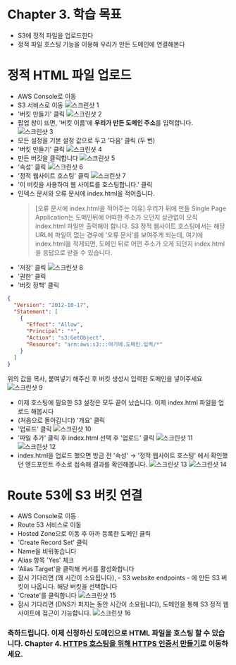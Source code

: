# Chapter 3. 학습 목표
- S3에 정적 파일을 업로드한다
- 정적 파일 호스팅 기능을 이용해 우리가 만든 도메인에 연결해본다

# 정적 HTML 파일 업로드
- AWS Console로 이동
- S3 서비스로 이동
![스크린샷 1](./images/screenshot-2018-02-18-PM-10.17.26.png)
- '버킷 만들기' 클릭
![스크린샷 2](./images/screenshot-2018-02-18-PM-10.17.30.png)
- 팝업 창이 뜨면, '버킷 이름'에 **우리가 만든 도메인 주소**를 입력합니다.
![스크린샷 3](./images/screenshot-2018-02-18-PM-10.17.37.png)
- 모든 설정을 기본 설정 값으로 두고 '다음' 클릭 (두 번)
- '버킷 만들기' 클릭
![스크린샷 4](./images/screenshot-2018-02-18-PM-10.17.48.png)
- 만든 버킷을 클릭합니다
![스크린샷 5](./images/screenshot-2018-02-18-PM-10.19.22.png)
- '속성' 클릭
![스크린샷 6](./images/screenshot-2018-02-18-PM-10.23.46.png)
- '정적 웹사이트 호스팅' 클릭
![스크린샷 7](./images/screenshot-2018-02-18-PM-10.23.49.png)
- '이 버킷을 사용하여 웹 사이트를 호스팅합니다.' 클릭  
- 인덱스 문서와 오류 문서에 index.html을 적어줍니다.
	> [오류 문서에 index.html을 적어주는 이유] 우리가 뒤에 만들 Single Page Application는 도메인뒤에 어떠한 주소가 오던지 상관없이 오직 index.html 파일만 출력해야 합니다. S3 정적 웹사이트 호스팅에서는 해당 URL에 파일이 없는 경우에 '오류 문서'를 보여주게 되는데, 여기에 index.html을 적게되면, 도메인 뒤로 어떤 주소가 오게 되던지 index.html을 응답으로 받을 수 있습니다.
- '저장' 클릭
![스크린샷 8](./images/screenshot-2018-02-18-PM-10.24.51.png)
- '권한' 클릭  
- '버킷 정책' 클릭

```json
{
  "Version": "2012-10-17",
  "Statement": [
    {
      "Effect": "Allow",
      "Principal": "*",
      "Action": "s3:GetObject",
      "Resource": "arn:aws:s3:::여기에.도메인.입력/*"
    }
  ]
}
```

위의 값을 복사, 붙여넣기 해주신 후 버킷 생성시 입력한 도메인을 넣어주세요
![스크린샷 9](./images/screenshot-2018-02-18-PM-10.31.14.png)

- 이제 호스팅에 필요한 S3 설정은 모두 끝이 났습니다. 이제 index.html 파일을 업로드 해봅시다
- (처음으로 돌아갑니다) '개요' 클릭
- '업로드' 클릭
![스크린샷 10](./images/screenshot-2018-02-19-AM-12.38.14.png)
- '파일 추가' 클릭 후 index.html 선택 후 '업로드' 클릭
![스크린샷 11](./images/screenshot-2018-02-19-AM-12.37.26.png)
![스크린샷 12](./images/screenshot-2018-02-19-AM-12.37.31.png)
- index.html을 업로드 했으면 방금 전 '속성' → '정적 웹사이트 호스팅' 에서 확인했던 엔드포인트 주소로 접속해 결과를 확인해봅니다.
![스크린샷 13](./images/screenshot-2018-02-19-AM-12.48.24.png)
![스크린샷 14](./images/screenshot-2018-02-19-AM-12.48.30.png)


# Route 53에 S3 버킷 연결
- AWS Console로 이동 
- Route 53 서비스로 이동
- Hosted Zone으로 이동 후 아까 등록한 도메인 클릭  
- 'Create Record Set' 클릭
- Name을 비워놓습니다
- Alias 항목 'Yes' 체크
- 'Alias Target'을 클릭해 커서를 활성화합니다
- 잠시 기다리면 (꽤 시간이 소요됩니다), - S3 website endpoints - 에 만든 S3 버킷이 나옵니다. 해당 버킷을 선택합니다
- 'Create'를 클릭합니다
![스크린샷 15](./images/screenshot-2018-02-18-PM-11.05.22.png)
- 잠시 기다리면 (DNS가 퍼지는 동안 시간이 소요됩니다), 도메인을 통해 S3 정적 웹사이트에 접근이 가능합니다.
![스크린샷 16](./images/screenshot-2018-02-19-AM-12.50.37.png)

### 축하드립니다. 이제 신청하신 도메인으로 HTML 파일을 호스팅 할 수 있습니다. Chapter 4. [HTTPS 호스팅을 위해 HTTPS 인증서 만들기](../4_certification_manager/)로 이동하세요.